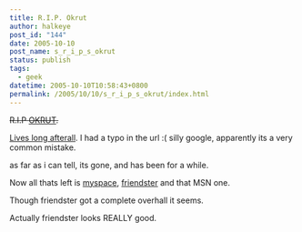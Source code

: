 ```yaml
---
title: R.I.P. Okrut
author: halkeye
post_id: "144"
date: 2005-10-10
post_name: s_r_i_p_s_okrut
status: publish
tags:
  - geek
datetime: 2005-10-10T10:58:43+0800
permalink: /2005/10/10/s_r_i_p_s_okrut/index.html
---
```


<s>R.I.P [OKRUT](https://web.archive.org/web/20051023004304/http://www.okrut.com:80/).</s>

[Lives long afterall](https://web.archive.org/web/20051211224953/http://www.orkut.com/GLogin.aspx?done=http://www.orkut.com/Default.aspx). I had a typo in the url :( silly google, apparently its a very common mistake.

as far as i can tell, its gone, and has been for a while.

Now all thats left is [myspace](https://www.myspace.com/halkeye), [friendster](https://web.archive.org/web/20240302044200/https://friendster.com/) and that MSN one.

Though friendster got a complete overhall it seems.

Actually friendster looks REALLY good.
